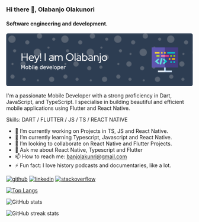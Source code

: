 ### Hi there 👋, Olabanjo Olakunori
#### Software engineering and development.


![I am GitHub Readme Generator's creator](https://github.com/Oabanjo01/Oabanjo01/blob/main/github-header-image.png)

I'm a passionate Mobile Developer with a strong proficiency in Dart, JavaScript, and TypeScript. I specialise in building beautiful and efficient mobile applications using Flutter and React Native.

Skills: DART / FLUTTER / JS / TS / REACT NATIVE

- 🔭 I’m currently working on Projects in TS, JS and React Native. 
- 🌱 I’m currently learning Typescript, Javascript and React Native. 
- 👯 I’m looking to collaborate on React Native and Flutter Projects. 
- 💬 Ask me about React Native, Typescript and Flutter 
- 📫 How to reach me: banjolakunri@gmail.com 
- ⚡ Fun fact: I love history podcasts and documentaries, like a lot. 


[<img src='https://cdn.jsdelivr.net/npm/simple-icons@3.0.1/icons/github.svg' alt='github' height='40'>](https://github.com/Oabanjo01)  [<img src='https://cdn.jsdelivr.net/npm/simple-icons@3.0.1/icons/linkedin.svg' alt='linkedin' height='40'>](https://www.linkedin.com/in/olabanjo-olakunori-1ab915189//)  [<img src='https://cdn.jsdelivr.net/npm/simple-icons@3.0.1/icons/stackoverflow.svg' alt='stackoverflow' height='40'>](https://stackoverflow.com/users/17521845)  

[![Top Langs](https://github-readme-stats.vercel.app/api/top-langs/?username=Oabanjo01)](https://github.com/anuraghazra/github-readme-stats)

![GitHub stats](https://github-readme-stats.vercel.app/api?username=Oabanjo01&show_icons=true&count_private=true)  

![GitHub streak stats](https://streak-stats.demolab.com/?user=Oabanjo01)  

